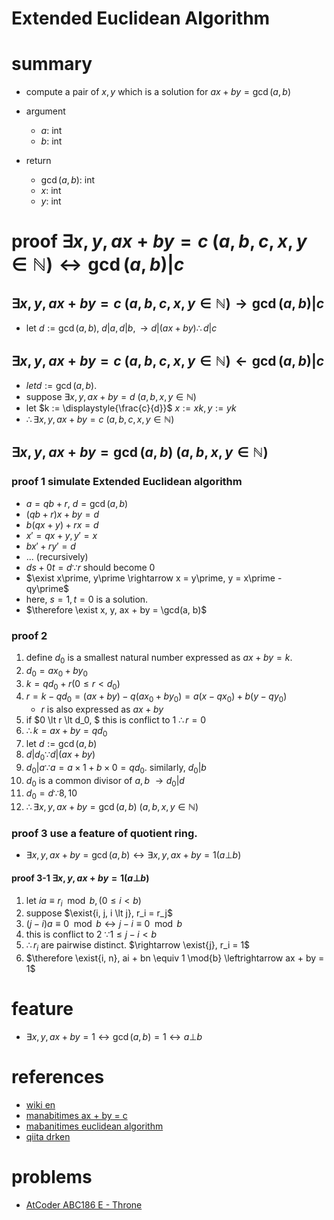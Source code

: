 # Extended Euclidean Algorithm


# summary
- compute a pair of $x, y$ which is a solution for $ax + by = \gcd(a, b)$

- argument
  - $a$: int
  - $b$: int

- return
  - $\gcd(a, b)$: int
  - $x$: int
  - $y$: int


# proof $\exists{x, y}, ax + by = c\ (a, b, c, x, y \in \mathbb{N}) \leftrightarrow \gcd(a, b) | c$
## $\exists{x, y}, ax + by = c\ (a, b, c, x, y \in \mathbb{N}) \rightarrow \gcd(a, b) | c$
- let $d := \gcd(a, b)$, $d|a, d|b, \rightarrow d|(ax + by) \therefore d|c$

## $\exists{x, y}, ax + by = c\ (a, b, c, x, y \in \mathbb{N}) \leftarrow \gcd(a, b) | c$
- $let d := \gcd(a, b)$. 
- suppose $\exists{x, y}, ax + by = d\ (a, b, x, y \in \mathbb{N})$
- let $k := \displaystyle{\frac{c}{d}}$ $x := xk, y := yk$
- $\therefore\exists{x, y}, ax + by = c\ (a, b, c, x, y \in \mathbb{N})$

## $\exists{x, y}, ax + by = \gcd(a, b)\ (a, b, x, y \in \mathbb{N})$
### proof 1 simulate Extended Euclidean algorithm 
- $a = qb + r$, $d = \gcd(a, b)$
- $(qb + r)x + by = d$
- $b(qx + y) + rx = d$
- $x\prime = qx + y, y\prime = x$
- $bx\prime + ry\prime = d$
- ... (recursively)
- $ds + 0t = d \because r \text{ should become 0}$
- $\exist x\prime, y\prime \rightarrow x = y\prime, y = x\prime - qy\prime$
- here, $s = 1, t = 0$ is a solution.
- $\therefore \exist x, y, ax + by = \gcd(a, b)$

### proof 2
1. define $d_0$ is a smallest natural number expressed as $ax + by = k$.
2. $d_0 = ax_0 + by_0$
3. $k = qd_0 + r (0 \le r \lt d_0)$
4. $r = k - qd_0 = (ax + by) - q(ax_0 + by_0) = a(x - qx_0) + b(y - qy_0)$
    - $r$ is also expressed as $ax + by$
5. if $0 \lt r \lt d_0, $ this is conflict to 1 $\therefore r = 0$
6. $\therefore k = ax + by = qd_0$
7. let $d := \gcd(a, b)$
8. $d | d_0 \because d | (ax + by)$
9. $d_0 | a \because{a = a\times{1} + b\times{0} = qd_0}$. similarly, $d_0 | b$
10. $d_0$ is a common divisor of $a, b$ $\rightarrow d_0 | d$
11. $d_0 = d \because 8, 10$
12. $\therefore \exists{x, y}, ax + by = \gcd(a, b)\ (a, b, x, y \in \mathbb{N})$

### proof 3 use a feature of quotient ring.
- $\exists{x, y}, ax + by = \gcd(a, b) \leftrightarrow \exists{x, y}, ax + by = 1 (a \bot b)$
#### proof 3-1 $\exists{x, y}, ax + by = 1 (a \bot b)$
1. let $ia \equiv r_i \mod{b}, (0 \le i \lt b)$
2. suppose $\exist{i, j, i \lt j}, r_i = r_j$
3. $(j - i)a \equiv 0 \mod{b} \leftrightarrow j - i \equiv 0 \mod{b}$
4. this is conflict to 2 $\because 1 \le j - i \lt b$
5. $\therefore r_i$ are pairwise distinct. $\rightarrow \exist{j}, r_i = 1$
6. $\therefore \exist{i, n},  ai + bn \equiv 1 \mod{b} \leftrightarrow ax + by = 1$



# feature
- $\exists{x, y}, ax + by = 1 \leftrightarrow \gcd(a, b) = 1 \leftrightarrow a \bot b$


# references 
- [wiki en](https://en.wikipedia.org/wiki/Extended_Euclidean_algorithm)
- [manabitimes ax + by = c](https://manabitimes.jp/math/674)
- [mabanitimes euclidean algorithm](https://manabitimes.jp/math/672)
- [qiita drken](https://qiita.com/drken/items/b97ff231e43bce50199a)



# problems 
- [AtCoder ABC186 E - Throne](https://atcoder.jp/contests/abc186/tasks/abc186_e)
